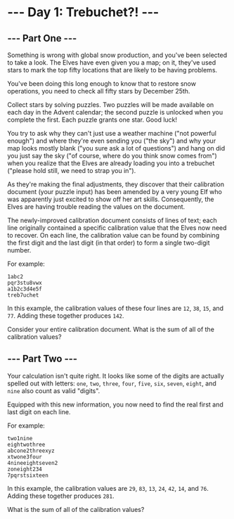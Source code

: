 # --- Day 1: Trebuchet?! ---

##  --- Part One  ---

Something is wrong with global snow production, and you've been selected to take a look. 
The Elves have even given you a map; on it, they've used stars to mark the top fifty locations that are likely 
to be having problems.

You've been doing this long enough to know that to restore snow operations, you need to check all fifty stars 
by December 25th.

Collect stars by solving puzzles. Two puzzles will be made available on each day in the Advent calendar; 
the second puzzle is unlocked when you complete the first. Each puzzle grants one star. Good luck!

You try to ask why they can't just use a weather machine ("not powerful enough") and where they're even 
sending you ("the sky") and why your map looks mostly blank ("you sure ask a lot of questions") and hang on did you 
just say the sky ("of course, where do you think snow comes from") when you realize that the Elves are already loading 
you into a trebuchet ("please hold still, we need to strap you in").

As they're making the final adjustments, they discover that their calibration document (your puzzle input) has been 
amended by a very young Elf who was apparently just excited to show off her art skills. Consequently, 
the Elves are having trouble reading the values on the document.

The newly-improved calibration document consists of lines of text; each line originally contained a specific 
calibration value that the Elves now need to recover. On each line, the calibration value can be found by combining 
the first digit and the last digit (in that order) to form a single two-digit number.

For example:

```text
1abc2
pqr3stu8vwx
a1b2c3d4e5f
treb7uchet
```

In this example, the calibration values of these four lines are `12`, `38`, `15`, and `77`. 
Adding these together produces `142`.

Consider your entire calibration document. What is the sum of all of the calibration values?

## --- Part Two ---

Your calculation isn't quite right. It looks like some of the digits are actually spelled out with letters: 
`one`, `two`, `three`, `four`, `five`, `six`, `seven`, `eight`, and `nine` also count as valid "digits".

Equipped with this new information, you now need to find the real first and last digit on each line. 

For example:

```text
two1nine
eightwothree
abcone2threexyz
xtwone3four
4nineeightseven2
zoneight234
7pqrstsixteen
```

In this example, the calibration values are `29`, `83`, `13`, `24`, `42`, `14`, and `76`. 
Adding these together produces `281`.

What is the sum of all of the calibration values?
